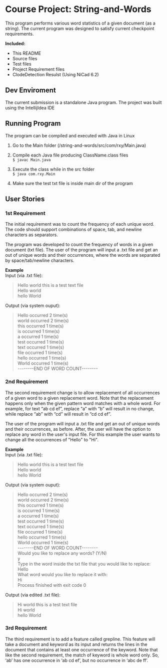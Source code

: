 # Course Project: String-and-Words

This program performs various word statistics of a given document (as a string). The current program was designed to satisfy current checkpoint requirements.

**Included:**
- This README
- Source files
- Test files
- Project Requirement files
- ClodeDetection Resulst (Using NiCad 6.2)

## Dev Enviroment
The current submission is a standalone Java program. The project was built using the IntellijIdea IDE  
  

## Running Program
The program can be compiled and executed with Java in Linux  

1. Go to the Main folder (/string-and-words/src/com/rxy/Main.java) 
  
2. Compile each Java file producing ClassName.class files  
`$ javac Main.java`
  
3. Execute the class while in the src folder  
`$ java com.rxy.Main`

4. Make sure the test txt file is inside main dir of the program


## User Stories
### 1st Requirement
The initial requirement was to count the frequency of each unique word. The code should support combinations of space, tab, and newline characters as separators.

The program was developed to count the frequency of words in a given document (txt file). The user of the program will input a .txt file and get an out of unique words and their occurrences, where the words are separated by space/tab/newline characters.
  
**Example**  
Input (via .txt file):  
>Hello world this is a test text file  
Hello world  
hello World  
    
    
Output (via system ouput):  
>Hello occurred 2 time(s)  
world occurred 2 time(s)  
this occurred 1 time(s)  
is occurred 1 time(s)  
a occurred 1 time(s)  
test occurred 1 time(s)  
text occurred 1 time(s)  
file occurred 1 time(s)  
hello occurred 1 time(s)  
World occurred 1 time(s)  
--------END OF WORD COUNT--------  
  
  
### 2nd Requirement
The second requirement change is to allow replacement of all occurrences of a given word to a given replacement word. Note that the replacement happens only when the given pattern word matches with a whole word. For example, for text “ab cd ef”, replace “a” with “b” will result in no change, while replace “ab” with “cd” will result in “cd cd ef”.

The user of the program will input a .txt file and get an out of unique words and their occurrences, as before. After, the user will have the option to replace any word in the user's input file. For this example the user wants to change all the occurrences of "Hello" to "Hi".  

**Example**  
Input (via .txt file):  
>Hello world this is a test text file  
Hello world  
hello World 
  
    
Output (via system ouput):  
>Hello occurred 2 time(s)  
world occurred 2 time(s)  
this occurred 1 time(s)  
is occurred 1 time(s)  
a occurred 1 time(s)  
test occurred 1 time(s)  
text occurred 1 time(s)  
file occurred 1 time(s)  
hello occurred 1 time(s)  
World occurred 1 time(s)  
--------END OF WORD COUNT--------  
Would you like to replace any words? (Y/N)  
y  
Type in the word inside the txt file that you would like to replace:   
Hello  
What word would you like to replace it with:   
Hi   
Process finished with exit code 0    
  
  
Output (via edited .txt file):  
>Hi world this is a test text file  
Hi world  
hello World  


### 3rd Requirement
The third requirement is to add a feature called grepline. This feature will take a document and keyword as its input and returns the lines in the document that contains at least one occurrence of the keyword. Note that like the second requirement, the match of keyword is whole word only. So, ‘ab’ has one occurrence in ‘ab cd ef’, but no occurrence in ‘abc de ff’.
